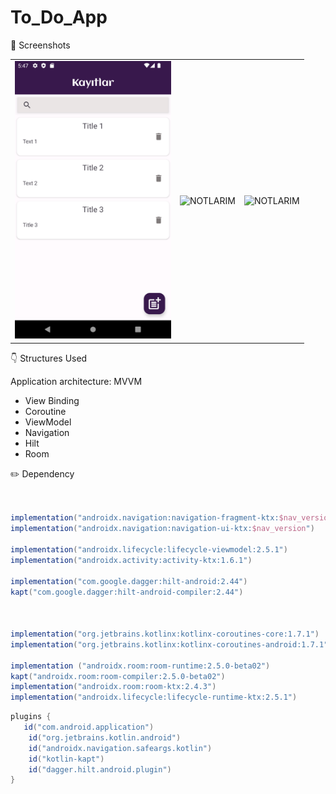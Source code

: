 # To_Do_App


📸 Screenshots
<table>
  <tr>
    <td align="center">
      <img src="https://github.com/baris-gungorr/To_Do_App/blob/main/app/src/main/pic/Screenshot_1696517272.png" alt="TO_DO_APP" width="250">
    </td>
    <td align="center">
      <img src="https://github.com/baris-gungorr/To_Do_App_MVVM/blob/main/app/src/main/pic/2.png" alt="NOTLARIM" width="250">
    </td>
    <td align="center">
      <img src="https://github.com/baris-gungorr/To_Do_App_MVVM/blob/main/app/src/main/pic/3.png" alt="NOTLARIM" width="250">
    </td>

  </tr>
  
</table>

👇 Structures Used

Application architecture: MVVM

- View Binding 
- Coroutine
- ViewModel
- Navigation
- Hilt
- Room



 ✏️ Dependency
 ```gradle


 implementation("androidx.navigation:navigation-fragment-ktx:$nav_version")
 implementation("androidx.navigation:navigation-ui-ktx:$nav_version")

 implementation("androidx.lifecycle:lifecycle-viewmodel:2.5.1")
 implementation("androidx.activity:activity-ktx:1.6.1")

 implementation("com.google.dagger:hilt-android:2.44")
 kapt("com.google.dagger:hilt-android-compiler:2.44")



 implementation("org.jetbrains.kotlinx:kotlinx-coroutines-core:1.7.1")
 implementation("org.jetbrains.kotlinx:kotlinx-coroutines-android:1.7.1")

 implementation ("androidx.room:room-runtime:2.5.0-beta02")
 kapt("androidx.room:room-compiler:2.5.0-beta02")
 implementation("androidx.room:room-ktx:2.4.3")
 implementation("androidx.lifecycle:lifecycle-runtime-ktx:2.5.1")
```

```groovy
plugins {
   id("com.android.application")
    id("org.jetbrains.kotlin.android")
    id("androidx.navigation.safeargs.kotlin")
    id("kotlin-kapt")
    id("dagger.hilt.android.plugin")
}
```

